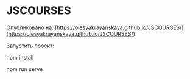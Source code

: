 # JSCOURSES

Опубликованo на: [https://olesyakrayanskaya.github.io/JSCOURSES/](https://olesyakrayanskaya.github.io/JSCOURSES/)

Запустить проект:

npm install

npm run serve